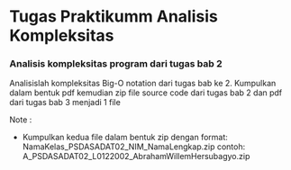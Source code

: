 # Tugas Praktikumm Analisis Kompleksitas

### Analisis kompleksitas program dari tugas bab 2

Analisislah kompleksitas Big-O notation dari tugas bab ke 2.
Kumpulkan dalam bentuk pdf kemudian zip file source code dari tugas bab 2 dan pdf dari tugas bab 3 menjadi 1 file

Note :
- Kumpulkan kedua file dalam bentuk zip dengan format:
    NamaKelas_PSDASADAT02_NIM_NamaLengkap.zip
    contoh: A_PSDASADAT02_L0122002_AbrahamWillemHersubagyo.zip